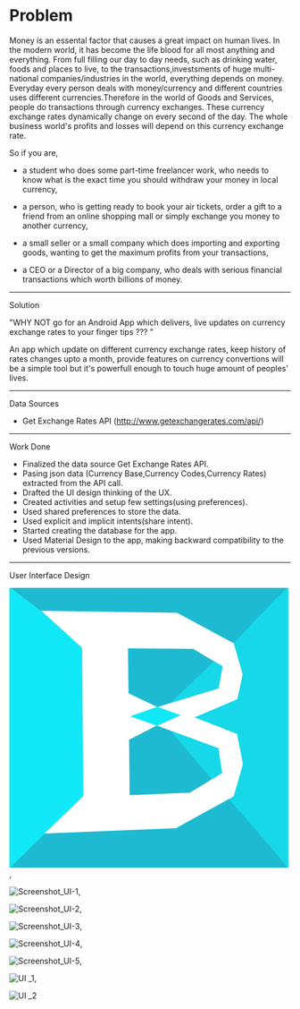 <h1>Problem</h1>

Money is an essental factor that causes a great impact on human lives. In the modern world, it has become the life blood
for all most anything and everything. From full filling our day to day needs, such as drinking water, foods and places to live,
to the transactions,investsments of huge multi-national companies/industries in the world, everything depends on money.
Everyday every person deals with money/currency and different countries uses different currencies.Therefore in the world
of Goods and Services, people do transactions through currency exchanges. These currency exchange rates dynamically change
on every second of the day. The whole business world's profits and losses will depend on this currency exchange rate.

So if you are,

 * a student who does some part-time freelancer work, who needs to know what is the exact time you should withdraw your money in local    currency,

 * a person, who is getting ready to book your air tickets, order a gift to a friend from an online shopping mall or simply exchange    you money to another currency,

 * a small seller or a small company which does importing and exporting goods, wanting to get the maximum profits from your   transactions,

 * a CEO or a Director of a big company, who deals with serious financial transactions which worth billions of money.

  
**************************************************************************************************************************************

Solution
 
"WHY NOT go for an Android App which delivers, live updates on currency exchange rates to your finger tips ??? "
 
 An app which update on different currency exchange rates, keep history of rates changes upto a month,
 provide features on currency convertions will be a simple tool but it's powerfull enough to touch huge amount of 
 peoples' lives.


**************************************************************************************************************************************

Data Sources

- Get Exchange Rates API (http://www.getexchangerates.com/api/)


**************************************************************************************************************************************

Work Done

- Finalized the data source Get Exchange Rates API.
- Pasing json data (Currency Base,Currency Codes,Currency Rates) extracted from the API call.
- Drafted the UI design thinking of the UX.
- Created activities and setup few settings(using preferences).
- Used shared preferences to store the data.
- Used explicit and implicit intents(share intent).
- Started creating the database for the app.
- Used Material Design to the app, making backward compatibility to the previous versions.


**************************************************************************************************************************************

User Interface Design

![Bucks Logo](https://github.com/AndroidJamSriLanka/Bucks/blob/master/Bucks%20UI/Bucks%20Logo.jpg "Bucks Logo"),

![Screenshot_UI-1]("https://github.com/AndroidJamSriLanka/Bucks/blob/master/Bucks%20UI/Screenshot_UI-1.png" "Navigation Drawer"),

![Screenshot_UI-2]("https://github.com/AndroidJamSriLanka/Bucks/blob/master/Bucks%20UI/Screenshot_UI-2.png" "Latest Rates"),

![Screenshot_UI-3]("https://github.com/AndroidJamSriLanka/Bucks/blob/master/Bucks%20UI/Screenshot_UI-3.png" "Base Currency Setting"),

![Screenshot_UI-4]("https://github.com/AndroidJamSriLanka/Bucks/blob/master/Bucks%20UI/Screenshot_UI-4.png" "Rates Decimal Points Setting"),

![Screenshot_UI-5]("https://github.com/AndroidJamSriLanka/Bucks/blob/master/Bucks%20UI/Screenshot_UI-5.png" "Sharing live currency rates to your friends"),

![UI _1]("https://github.com/AndroidJamSriLanka/Bucks/blob/master/Bucks%20UI/UI%20_1.jpg" "Initial UI Plan 1"),

![UI _2]("https://github.com/AndroidJamSriLanka/Bucks/blob/master/Bucks%20UI/UI_2.jpg" "Initial UI Plan 2")







  




